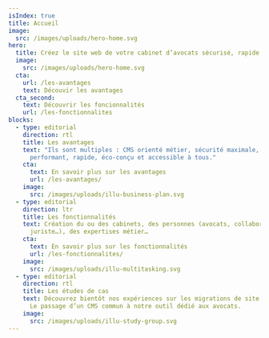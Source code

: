```yaml
---
isIndex: true
title: Accueil
image:
  src: /images/uploads/hero-home.svg
hero:
  title: Créez le site web de votre cabinet d’avocats sécurisé, rapide et accessible à tous.
  image:
    src: /images/uploads/hero-home.svg
  cta:
    url: /les-avantages
    text: Découvir les avantages
  cta_second:
    text: Découvrir les foncionnalités
    url: /les-fonctionnalites
blocks:
  - type: editorial
    direction: rtl
    title: Les avantages
    text: "Ils sont multiples : CMS orienté métier, sécurité maximale, site web
      performant, rapide, éco-conçu et accessible à tous."
    cta:
      text: En savoir plus sur les avantages
      url: /les-avantages/
    image:
      src: /images/uploads/illu-business-plan.svg
  - type: editorial
    direction: ltr
    title: Les fonctionnalités
    text: Création du ou des cabinets, des personnes (avocats, collaborateur,
      juriste…), des expertises métier…
    cta:
      text: En savoir plus sur les fonctionnalités
      url: /les-fonctionnalites/
    image:
      src: /images/uploads/illu-multitasking.svg
  - type: editorial
    direction: rtl
    title: Les études de cas
    text: Découvrez bientôt nos expériences sur les migrations de site web de nos clients.
      Le passage d’un CMS commun à notre outil dédié aux avocats.
    image:
      src: /images/uploads/illu-study-group.svg
---
```

